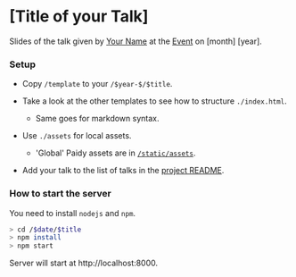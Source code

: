 [Title of your Talk]
====================

Slides of the talk given by [Your Name](https://github.com/username) at the [Event](https://www.meetup.com/Tokyo-Scala-Developers/) on [month] [year].

### Setup

- Copy `/template` to your `/$year-$/$title`.
- Take a look at the other templates to see how to structure `./index.html`.
  - Same goes for markdown syntax.
- Use `./assets` for local assets.
  - 'Global' Paidy assets are in [`/static/assets`](https://github.com/paidy/talks/tree/master/static/assets).
  
 - Add your talk to the list of talks in the [project README](https://github.com/paidy/talks/blob/master/README.md).

### How to start the server

You need to install `nodejs` and `npm`.

```bash
> cd /$date/$title
> npm install
> npm start
```

Server will start at http://localhost:8000.
